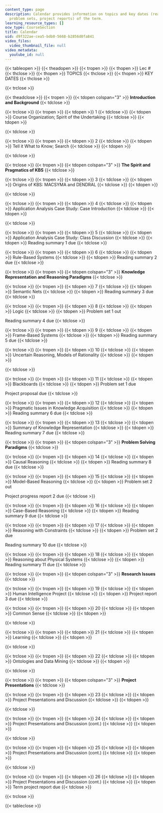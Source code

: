 ```yaml
---
content_type: page
description: Calendar provides information on topics and key dates (reading summarys,
  problem sets, project reports) of the term.
learning_resource_types: []
ocw_type: CourseSection
title: Calendar
uid: d9f322ae-cea5-bdb0-5668-b2856d0fa841
video_files:
  video_thumbnail_file: null
video_metadata:
  youtube_id: null
---
```


{{< tableopen >}}
{{< theadopen >}}
{{< tropen >}}
{{< thopen >}}
Lec #
{{< thclose >}}
{{< thopen >}}
TOPICS
{{< thclose >}}
{{< thopen >}}
KEY DATES
{{< thclose >}}

{{< trclose >}}

{{< theadclose >}}
{{< tropen >}}
{{< tdopen colspan="3" >}}
**Introduction and Background**
{{< tdclose >}}

{{< trclose >}}
{{< tropen >}}
{{< tdopen >}}
1
{{< tdclose >}}
{{< tdopen >}}
Course Organization; Spirit of the Undertaking
{{< tdclose >}}
{{< tdopen >}}

{{< tdclose >}}

{{< trclose >}}
{{< tropen >}}
{{< tdopen >}}
2
{{< tdclose >}}
{{< tdopen >}}
Tell it What to Know; Search
{{< tdclose >}}
{{< tdopen >}}

{{< tdclose >}}

{{< trclose >}}
{{< tropen >}}
{{< tdopen colspan="3" >}}
**The Spirit and Pragmatics of KBS**
{{< tdclose >}}

{{< trclose >}}
{{< tropen >}}
{{< tdopen >}}
3
{{< tdclose >}}
{{< tdopen >}}
Origins of KBS: MACSYMA and DENDRAL
{{< tdclose >}}
{{< tdopen >}}

{{< tdclose >}}

{{< trclose >}}
{{< tropen >}}
{{< tdopen >}}
4
{{< tdclose >}}
{{< tdopen >}}
Application Analysis Case Study: Case Introduction
{{< tdclose >}}
{{< tdopen >}}

{{< tdclose >}}

{{< trclose >}}
{{< tropen >}}
{{< tdopen >}}
5
{{< tdclose >}}
{{< tdopen >}}
Application Analysis Case Study: Class Discussion
{{< tdclose >}}
{{< tdopen >}}
Reading summary 1 due
{{< tdclose >}}

{{< trclose >}}
{{< tropen >}}
{{< tdopen >}}
6
{{< tdclose >}}
{{< tdopen >}}
Rule-Based Systems
{{< tdclose >}}
{{< tdopen >}}
Reading summary 2 due
{{< tdclose >}}

{{< trclose >}}
{{< tropen >}}
{{< tdopen colspan="3" >}}
**Knowledge Representation and Reasoning Paradigms**
{{< tdclose >}}

{{< trclose >}}
{{< tropen >}}
{{< tdopen >}}
7
{{< tdclose >}}
{{< tdopen >}}
Semantic Nets
{{< tdclose >}}
{{< tdopen >}}
Reading summary 3 due
{{< tdclose >}}

{{< trclose >}}
{{< tropen >}}
{{< tdopen >}}
8
{{< tdclose >}}
{{< tdopen >}}
Logic
{{< tdclose >}}
{{< tdopen >}}
Problem set 1 out  
  
Reading summary 4 due
{{< tdclose >}}

{{< trclose >}}
{{< tropen >}}
{{< tdopen >}}
9
{{< tdclose >}}
{{< tdopen >}}
Frame-Based Systems
{{< tdclose >}}
{{< tdopen >}}
Reading summary 5 due
{{< tdclose >}}

{{< trclose >}}
{{< tropen >}}
{{< tdopen >}}
10
{{< tdclose >}}
{{< tdopen >}}
Uncertain Reasoning, Models of Rationality
{{< tdclose >}}
{{< tdopen >}}

{{< tdclose >}}

{{< trclose >}}
{{< tropen >}}
{{< tdopen >}}
11
{{< tdclose >}}
{{< tdopen >}}
Blackboards
{{< tdclose >}}
{{< tdopen >}}
Problem set 1 due  
  
Project proposal due
{{< tdclose >}}

{{< trclose >}}
{{< tropen >}}
{{< tdopen >}}
12
{{< tdclose >}}
{{< tdopen >}}
Pragmatic Issues in Knowledge Acquisition
{{< tdclose >}}
{{< tdopen >}}
Reading summary 6 due
{{< tdclose >}}

{{< trclose >}}
{{< tropen >}}
{{< tdopen >}}
13
{{< tdclose >}}
{{< tdopen >}}
Summary of Knowledge Representation
{{< tdclose >}}
{{< tdopen >}}
Reading summary 7 due
{{< tdclose >}}

{{< trclose >}}
{{< tropen >}}
{{< tdopen colspan="3" >}}
**Problem Solving Paradigms**
{{< tdclose >}}

{{< trclose >}}
{{< tropen >}}
{{< tdopen >}}
14
{{< tdclose >}}
{{< tdopen >}}
Causal Reasoning
{{< tdclose >}}
{{< tdopen >}}
Reading summary 8 due
{{< tdclose >}}

{{< trclose >}}
{{< tropen >}}
{{< tdopen >}}
15
{{< tdclose >}}
{{< tdopen >}}
Model-Based Reasoning
{{< tdclose >}}
{{< tdopen >}}
Problem set 2 out  
  
Project progress report 2 due
{{< tdclose >}}

{{< trclose >}}
{{< tropen >}}
{{< tdopen >}}
16
{{< tdclose >}}
{{< tdopen >}}
Case-Based Reasoning
{{< tdclose >}}
{{< tdopen >}}
Reading summary 9 due
{{< tdclose >}}

{{< trclose >}}
{{< tropen >}}
{{< tdopen >}}
17
{{< tdclose >}}
{{< tdopen >}}
Reasoning with Constraints
{{< tdclose >}}
{{< tdopen >}}
Problem set 2 due  
  
Reading summary 10 due
{{< tdclose >}}

{{< trclose >}}
{{< tropen >}}
{{< tdopen >}}
18
{{< tdclose >}}
{{< tdopen >}}
Reasoning about Physical Systems
{{< tdclose >}}
{{< tdopen >}}
Reading summary 11 due
{{< tdclose >}}

{{< trclose >}}
{{< tropen >}}
{{< tdopen colspan="3" >}}
**Research Issues**
{{< tdclose >}}

{{< trclose >}}
{{< tropen >}}
{{< tdopen >}}
19
{{< tdclose >}}
{{< tdopen >}}
Human Intelligence Project
{{< tdclose >}}
{{< tdopen >}}
Project report 3 due
{{< tdclose >}}

{{< trclose >}}
{{< tropen >}}
{{< tdopen >}}
20
{{< tdclose >}}
{{< tdopen >}}
Common Sense
{{< tdclose >}}
{{< tdopen >}}

{{< tdclose >}}

{{< trclose >}}
{{< tropen >}}
{{< tdopen >}}
21
{{< tdclose >}}
{{< tdopen >}}
Learning
{{< tdclose >}}
{{< tdopen >}}

{{< tdclose >}}

{{< trclose >}}
{{< tropen >}}
{{< tdopen >}}
22
{{< tdclose >}}
{{< tdopen >}}
Ontologies and Data Mining
{{< tdclose >}}
{{< tdopen >}}

{{< tdclose >}}

{{< trclose >}}
{{< tropen >}}
{{< tdopen colspan="3" >}}
**Project Presentations**
{{< tdclose >}}

{{< trclose >}}
{{< tropen >}}
{{< tdopen >}}
23
{{< tdclose >}}
{{< tdopen >}}
Project Presentations and Discussion
{{< tdclose >}}
{{< tdopen >}}

{{< tdclose >}}

{{< trclose >}}
{{< tropen >}}
{{< tdopen >}}
24
{{< tdclose >}}
{{< tdopen >}}
Project Presentations and Discussion (cont.)
{{< tdclose >}}
{{< tdopen >}}

{{< tdclose >}}

{{< trclose >}}
{{< tropen >}}
{{< tdopen >}}
25
{{< tdclose >}}
{{< tdopen >}}
Project Presentations and Discussion (cont.)
{{< tdclose >}}
{{< tdopen >}}

{{< tdclose >}}

{{< trclose >}}
{{< tropen >}}
{{< tdopen >}}
26
{{< tdclose >}}
{{< tdopen >}}
Project Presentations and Discussion (cont.)
{{< tdclose >}}
{{< tdopen >}}
Term project report due
{{< tdclose >}}

{{< trclose >}}

{{< tableclose >}}